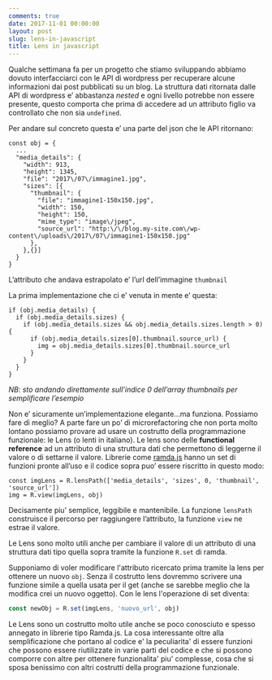 ```yaml
---
comments: true
date: 2017-11-01 00:00:00
layout: post
slug: lens-in-javascript
title: Lens in javascript
---
```


Qualche settimana fa per un progetto che stiamo sviluppando abbiamo dovuto interfacciarci con le API di wordpress per recuperare alcune informazioni dai post pubblicati su un blog.
La struttura dati ritornata dalle API di wordpress e’ abbastanza _nested_ e ogni livello potrebbe non essere presente, questo comporta che prima di accedere ad un attributo figlio va controllato che non sia `undefined`.

Per andare sul concreto questa e’ una parte del json che le API ritornano:
```
const obj = {
  ...
  "media_details": {
    "width": 913,
    "height": 1345,
    "file": "2017\/07\/immagine1.jpg",
    "sizes": [{
      "thumbnail": {
        "file": "immagine1-150x150.jpg",
        "width": 150,
        "height": 150,
        "mime_type": "image\/jpeg",
        "source_url": "http:\/\/blog.my-site.com\/wp-content\/uploads\/2017\/07\/immagine1-150x150.jpg"
      },
    },{}]
  }
}
```

L’attributo che andava estrapolato e’ l’url dell’immagine `thumbnail`

La prima implementazione che ci e’ venuta in mente e’ questa:
```
if (obj.media_details) {
  if (obj.media_details.sizes) {
    if (obj.media_details.sizes && obj.media_details.sizes.length > 0){
      if (obj.media_details.sizes[0].thumbnail.source_url) {
        img = obj.media_details.sizes[0].thumbnail.source_url
      }
    }
  }
}
```

_NB: sto andando direttamente sull’indice 0 dell’array thumbnails per semplificare l’esempio_

Non e’ sicuramente un’implementazione elegante...ma funziona.
Possiamo fare di meglio?
A parte fare un po’ di microrefactoring che non porta molto lontano possiamo provare ad usare un costrutto della programmazione funzionale: le Lens (o lenti in italiano).
Le lens sono delle **functional reference** ad un attributo di una struttura dati che permettono di leggerne il valore o di settarne il valore. 
Librerie come [ramda.js](http://ramdajs.com) hanno un set di funzioni pronte all’uso e il codice sopra puo’ essere riscritto in questo modo:

```
const imgLens = R.lensPath(['media_details', 'sizes', 0, 'thumbnail', 'source_url'])
img = R.view(imgLens, obj)
```

Decisamente piu’ semplice, leggibile e mantenibile. La funzione `lensPath` construisce il percorso per raggiungere l’attributo, la funzione `view` ne estrae il valore.

Le Lens sono molto utili anche per cambiare il valore di un attributo di una struttura dati tipo quella sopra tramite la funzione `R.set` di ramda.

Supponiamo di voler modificare l'attributo ricercato prima tramite la lens per ottenere un nuovo `obj`. Senza il costrutto lens dovremmo scrivere una funzione simile a quella usata per il get (anche se sarebbe meglio che la modifica crei un nuovo oggetto).
Con le lens l'operazione di set diventa:

```javascript
const newObj = R.set(imgLens, 'nuovo_url', obj)
```

Le Lens sono un costrutto molto utile anche se poco conosciuto e spesso annegato in librerie tipo Ramda.js. La cosa interessante oltre alla semplificazione che portano al codice e' la peculiarita' di essere funzioni che possono essere riutilizzate in varie parti del codice e che si possono comporre con altre per ottenere funzionalita' piu' complesse, cosa che si sposa benissimo con altri costrutti della programmazione funzionale.





